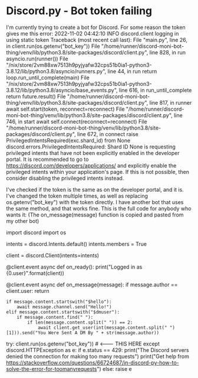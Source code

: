 
# Discord.py - Bot token failing

I'm currently trying to create a bot for Discord.
For some reason the token gives me this error:
2022-11-02 04:42:10 INFO     discord.client logging in using static token
Traceback (most recent call last):
  File "main.py", line 26, in <module>
    client.run(os.getenv("bot_key"))
  File "/home/runner/discord-moni-bot-thing/venv/lib/python3.8/site-packages/discord/client.py", line 828, in run
    asyncio.run(runner())
  File "/nix/store/2vm88xw7513h9pyjyafw32cps51b0ia1-python3-3.8.12/lib/python3.8/asyncio/runners.py", line 44, in run
    return loop.run_until_complete(main)
  File "/nix/store/2vm88xw7513h9pyjyafw32cps51b0ia1-python3-3.8.12/lib/python3.8/asyncio/base_events.py", line 616, in run_until_complete
    return future.result()
  File "/home/runner/discord-moni-bot-thing/venv/lib/python3.8/site-packages/discord/client.py", line 817, in runner
    await self.start(token, reconnect=reconnect)
  File "/home/runner/discord-moni-bot-thing/venv/lib/python3.8/site-packages/discord/client.py", line 746, in start
    await self.connect(reconnect=reconnect)
  File "/home/runner/discord-moni-bot-thing/venv/lib/python3.8/site-packages/discord/client.py", line 672, in connect
    raise PrivilegedIntentsRequired(exc.shard_id) from None
discord.errors.PrivilegedIntentsRequired: Shard ID None is requesting privileged intents that have not been explicitly enabled in the developer portal. It is recommended to go to https://discord.com/developers/applications/ and explicitly enable the privileged intents within your application's page. If this is not possible, then consider disabling the privileged intents instead.

I've checked if the token is the same as on the developer portal, and it is.
I've changed the token multiple times, as well as replacing os.getenv("bot_key") with the token directly.
I have another bot that uses the same method, and that works fine. This is the full code for anybody who wants it: (The on_message(message) function is copied and pasted from my other bot)

import discord
import os

intents = discord.Intents.default()
intents.members = True

client = discord.Client(intents=intents)

@client.event
async def on_ready():
print("Logged in as {0.user}".format(client))

@client.event
async def on_message(message):
if message.author == client.user:
return

    if message.content.startswith("$hello"):
        await message.channel.send("Hello!")
    elif message.content.startswith("$dmuser"):
        if message.content.find(" "):
            if len(message.content.split(" ")) == 2:
                await client.get_user(int(message.content.split(" ")[1])).send("You Were Sent A DM By " + str(message.author))

try:
client.run(os.getenv("bot_key")) # <--- THIS HERE
except discord.HTTPException as e:
if e.status == 429:
print("The Discord servers denied the connection for making too many requests")
print("Get help from https://stackoverflow.com/questions/66724687/in-discord-py-how-to-solve-the-error-for-toomanyrequests")
else:
raise e



        